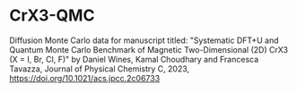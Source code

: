 # CrX3-QMC
Diffusion Monte Carlo data for manuscript titled: "Systematic DFT+U and Quantum Monte Carlo Benchmark of Magnetic Two-Dimensional (2D) CrX3 (X = I, Br, Cl, F)" by Daniel Wines, Kamal Choudhary and Francesca Tavazza, Journal of Physical Chemistry C, 2023, https://doi.org/10.1021/acs.jpcc.2c06733
